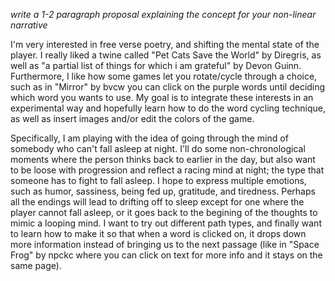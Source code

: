 _write a 1-2 paragraph proposal explaining the concept for your non-linear narrative_ 


I'm very interested in free verse poetry, and shifting the mental state of the player. I really liked a twine called "Pet Cats Save the World" by Diregris, as well as "a partial list of things for which i am grateful" by Devon Guinn. Furthermore, I like how some games let you rotate/cycle through a choice, such as in "Mirror" by bvcw you can click on the purple words until deciding which word you wants to use. My goal is to integrate these interests in an experimental way and hopefully learn how to do the word cycling technique, as well as insert images and/or edit the colors of the game.  


Specifically, I am playing with the idea of going through the mind of somebody who can't fall asleep at night. I'll do some non-chronological moments where the person thinks back to earlier in the day, but also want to be loose with progression and reflect a racing mind at night; the type that someone has to fight to fall asleep. I hope to express multiple emotions, such as humor, sassiness, being fed up, gratitude, and tiredness. Perhaps all the endings will lead to drifting off to sleep except for one where the player cannot fall asleep, or it goes back to the begining of the thoughts to mimic a looping mind. I want to try out different path types, and finally want to learn how to make it so that when a word is clicked on, it drops down more information instead of bringing us to the next passage (like in "Space Frog" by npckc where you can click on text for more info and it stays on the same page). 
